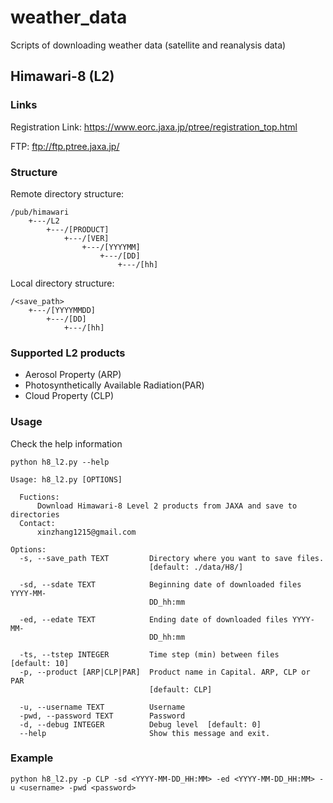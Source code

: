 # weather_data
Scripts of downloading weather data (satellite and reanalysis data)

## Himawari-8 (L2)

### Links

Registration Link: <https://www.eorc.jaxa.jp/ptree/registration_top.html>

FTP: <ftp://ftp.ptree.jaxa.jp/>

### Structure

Remote directory structure:

```
/pub/himawari
    +---/L2
        +---/[PRODUCT]
            +---/[VER]
                +---/[YYYYMM]
                    +---/[DD]
                        +---/[hh]
```

Local directory structure:

```
/<save_path>
	+---/[YYYYMMDD]
		+---/[DD]
			+---/[hh]
```

### Supported L2 products

- Aerosol Property (ARP)
- Photosynthetically Available Radiation(PAR)
- Cloud Property (CLP)

### Usage

Check the help information

```
python h8_l2.py --help
```

```
Usage: h8_l2.py [OPTIONS]

  Fuctions:
      Download Himawari-8 Level 2 products from JAXA and save to directories
  Contact:
      xinzhang1215@gmail.com

Options:
  -s, --save_path TEXT         Directory where you want to save files.
                               [default: ./data/H8/]

  -sd, --sdate TEXT            Beginning date of downloaded files YYYY-MM-
                               DD_hh:mm

  -ed, --edate TEXT            Ending date of downloaded files YYYY-MM-
                               DD_hh:mm

  -ts, --tstep INTEGER         Time step (min) between files  [default: 10]
  -p, --product [ARP|CLP|PAR]  Product name in Capital. ARP, CLP or PAR
                               [default: CLP]

  -u, --username TEXT          Username
  -pwd, --password TEXT        Password
  -d, --debug INTEGER          Debug level  [default: 0]
  --help                       Show this message and exit.
```

### Example

```
python h8_l2.py -p CLP -sd <YYYY-MM-DD_HH:MM> -ed <YYYY-MM-DD_HH:MM> -u <username> -pwd <password>
```

